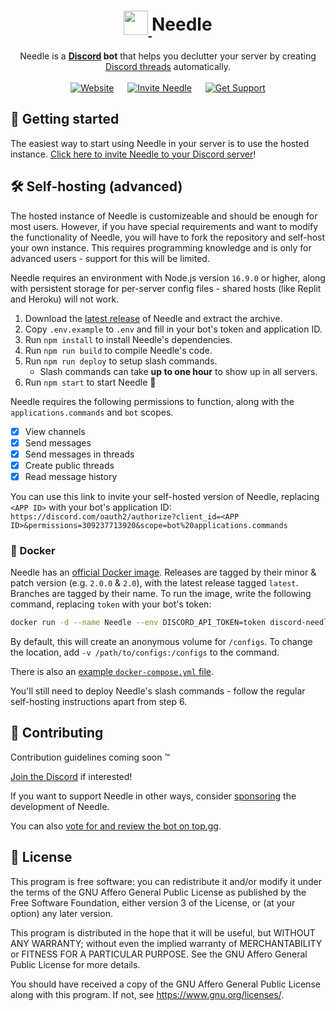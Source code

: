 <div align="center">
	<h1>
		<sub>
			<a href="#">
				<img
					src="https://raw.githubusercontent.com/MarcusOtter/discord-needle/main/branding/logo-64x64.png"
					height="39"
					width="39"
				/>
			</a>
		</sub>
		Needle
	</h1>
	Needle is a <b><a href="https://discord.com/">Discord</a> bot</b> that helps you declutter your server by creating <a href="https://support.discord.com/hc/en-us/articles/4403205878423-Threads-FAQ">Discord threads</a> automatically.
	<br /><br />
	<a href="https://needle.gg"><img src="https://img.shields.io/badge/🌐_Website-gray?style=for-the-badge" alt="Website" /></a>
	&emsp;
	<a href="https://needle.gg/invite"><img src="https://img.shields.io/badge/💌_Invite%20Needle-gray?style=for-the-badge" alt="Invite Needle" /></a>
	&emsp;
	<a href="https://needle.gg/chat"><img src="https://img.shields.io/badge/🙋_Get%20Support-gray?style=for-the-badge" alt="Get Support" /></a>
</div>

## 👋 Getting started

The easiest way to start using Needle in your server is to use the hosted instance. [Click here to invite Needle to your Discord server](https://needle.gg/invite)!

## 🛠️ Self-hosting (advanced)

The hosted instance of Needle is customizeable and should be enough for most users. However, if you have special requirements and want to modify the functionality of Needle, you will have to fork the repository and self-host your own instance. This requires programming knowledge and is only for advanced users - support for this will be limited.

Needle requires an environment with Node.js version `16.9.0` or higher, along with persistent storage for per-server config files - shared hosts (like Replit and Heroku) will not work.

1. Download the [latest release](https://github.com/MarcusOtter/discord-needle/releases/latest) of Needle and extract the archive.
2. Copy `.env.example` to `.env` and fill in your bot's token and application ID.
3. Run `npm install` to install Needle's dependencies.
4. Run `npm run build` to compile Needle's code.
5. Run `npm run deploy` to setup slash commands.
    - Slash commands can take **up to one hour** to show up in all servers.
6. Run `npm start` to start Needle :tada:

Needle requires the following permissions to function, along with the `applications.commands` and `bot` scopes.

-   [x] View channels
-   [x] Send messages
-   [x] Send messages in threads
-   [x] Create public threads
-   [x] Read message history

You can use this link to invite your self-hosted version of Needle, replacing `<APP ID>` with your bot's application ID: `https://discord.com/oauth2/authorize?client_id=<APP ID>&permissions=309237713920&scope=bot%20applications.commands`

### 🐳 Docker

Needle has an [official Docker image](https://github.com/MarcusOtter/discord-needle/pkgs/container/discord-needle). Releases are tagged by their minor & patch version (e.g. `2.0.0` & `2.0`), with the latest release tagged `latest`. Branches are tagged by their name. To run the image, write the following command, replacing `token` with your bot's token:

```sh
docker run -d --name Needle --env DISCORD_API_TOKEN=token discord-needle ghcr.io/MarcusOtter/discord-needle:latest
```

By default, this will create an anonymous volume for `/configs`. To change the location, add `-v /path/to/configs:/configs` to the command.

There is also an [example `docker-compose.yml` file](https://github.com/MarcusOtter/discord-needle/blob/main/docker-compose.yml).

You'll still need to deploy Needle's slash commands - follow the regular self-hosting instructions apart from step 6.

## 🤝 Contributing

Contribution guidelines coming soon :tm:

[Join the Discord](https://needle.gg/chat) if interested!

If you want to support Needle in other ways, consider [sponsoring](https://needle.gg/sponsor) the development of Needle.

You can also [vote for and review the bot on top.gg](https://needle.gg/vote).

## 📜 License

This program is free software: you can redistribute it and/or modify
it under the terms of the GNU Affero General Public License as published by
the Free Software Foundation, either version 3 of the License, or (at
your option) any later version.

This program is distributed in the hope that it will be useful,
but WITHOUT ANY WARRANTY; without even the implied warranty of
MERCHANTABILITY or FITNESS FOR A PARTICULAR PURPOSE. See the
GNU Affero General Public License for more details.

You should have received a copy of the GNU Affero General Public License
along with this program. If not, see <https://www.gnu.org/licenses/>.
